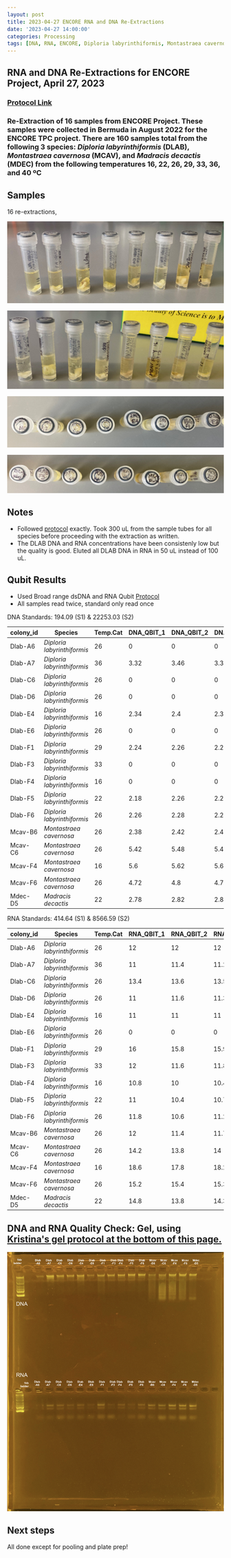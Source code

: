 ```yaml
---
layout: post
title: 2023-04-27 ENCORE RNA and DNA Re-Extractions
date: '2023-04-27 14:00:00'
categories: Processing
tags: [DNA, RNA, ENCORE, Diploria labyrinthiformis, Montastraea cavernosa, Madracis decactis, Porites astreoides]
---
```


## RNA and DNA Re-Extractions for ENCORE Project, April 27, 2023

### [Protocol Link](https://zdellaert.github.io/ZD_Putnam_Lab_Notebook/Protocols_Zymo_Quick_DNA_RNA_Miniprep_Plus/)

### Re-Extraction of 16 samples from ENCORE Project. These samples were collected in Bermuda in August 2022 for the ENCORE TPC project. There are 160 samples total from the following 3 species: *Diploria labyrinthiformis* (DLAB), *Montastraea cavernosa* (MCAV), and *Madracis decactis* (MDEC) from the following temperatures 16, 22, 26, 29, 33, 36, and 40 ºC

## Samples

16 re-extractions, 

![2023-04-27-tubes-a.JPG](https://github.com/zdellaert/ZD_Putnam_Lab_Notebook/blob/master/images/samples/2023-04-27-tubes-a.JPG?raw=true)

![2023-04-27-tubes-b.JPG](https://github.com/zdellaert/ZD_Putnam_Lab_Notebook/blob/master/images/samples/2023-04-27-tubes-b.JPG?raw=true)

![2023-04-27-caps-a.JPG](https://github.com/zdellaert/ZD_Putnam_Lab_Notebook/blob/master/images/samples/2023-04-27-caps-a.JPG?raw=true)

![2023-04-27-caps-b.JPG](https://github.com/zdellaert/ZD_Putnam_Lab_Notebook/blob/master/images/samples/2023-04-27-caps-b.JPG?raw=true)

## Notes

- Followed [protocol](https://zdellaert.github.io/ZD_Putnam_Lab_Notebook/Protocols_Zymo_Quick_DNA_RNA_Miniprep_Plus/) exactly. Took 300 uL from the sample tubes for all species before proceeding with the extraction as written.
- The DLAB DNA and RNA concentrations have been consistenly low but the quality is good. Eluted all DLAB DNA in RNA in 50 uL instead of 100 uL. 

## Qubit Results

- Used Broad range dsDNA and RNA Qubit [Protocol](https://zdellaert.github.io/ZD_Putnam_Lab_Notebook/Qubit-Protocol/)
- All samples read twice, standard only read once

 DNA Standards: 194.09 (S1) & 22253.03 (S2)

| colony_id | Species                     | Temp.Cat | DNA_QBIT_1 | DNA_QBIT_2 | DNA_QBIT_AVG |
|-----------|-----------------------------|----------|------------|------------|--------------|
| Dlab-A6   | *Diploria labyrinthiformis* | 26       | 0          | 0          | 0            |
| Dlab-A7   | *Diploria labyrinthiformis* | 36       | 3.32       | 3.46       | 3.39         |
| Dlab-C6   | *Diploria labyrinthiformis* | 26       | 0          | 0          | 0            |
| Dlab-D6   | *Diploria labyrinthiformis* | 26       | 0          | 0          | 0            |
| Dlab-E4   | *Diploria labyrinthiformis* | 16       | 2.34       | 2.4        | 2.37         |
| Dlab-E6   | *Diploria labyrinthiformis* | 26       | 0          | 0          | 0            |
| Dlab-F1   | *Diploria labyrinthiformis* | 29       | 2.24       | 2.26       | 2.25         |
| Dlab-F3   | *Diploria labyrinthiformis* | 33       | 0          | 0          | 0            |
| Dlab-F4   | *Diploria labyrinthiformis* | 16       | 0          | 0          | 0            |
| Dlab-F5   | *Diploria labyrinthiformis* | 22       | 2.18       | 2.26       | 2.22         |
| Dlab-F6   | *Diploria labyrinthiformis* | 26       | 2.26       | 2.28       | 2.27         |
| Mcav-B6   | *Montastraea cavernosa*     | 26       | 2.38       | 2.42       | 2.4          |
| Mcav-C6   | *Montastraea cavernosa*     | 26       | 5.42       | 5.48       | 5.45         |
| Mcav-F4   | *Montastraea cavernosa*     | 16       | 5.6        | 5.62       | 5.61         |
| Mcav-F6   | *Montastraea cavernosa*     | 26       | 4.72       | 4.8        | 4.76         |
| Mdec-D5   | *Madracis decactis*         | 22       | 2.78       | 2.82       | 2.8          |

 RNA Standards: 414.64 (S1) & 8566.59 (S2)

| colony_id | Species                     | Temp.Cat | RNA_QBIT_1 | RNA_QBIT_2 | RNA_QBIT_AVG |
|-----------|-----------------------------|----------|------------|------------|--------------|
| Dlab-A6   | *Diploria labyrinthiformis* | 26       | 12         | 12         | 12           |
| Dlab-A7   | *Diploria labyrinthiformis* | 36       | 11         | 11.4       | 11.2         |
| Dlab-C6   | *Diploria labyrinthiformis* | 26       | 13.4       | 13.6       | 13.5         |
| Dlab-D6   | *Diploria labyrinthiformis* | 26       | 11         | 11.6       | 11.3         |
| Dlab-E4   | *Diploria labyrinthiformis* | 16       | 11         | 11         | 11           |
| Dlab-E6   | *Diploria labyrinthiformis* | 26       | 0          | 0          | 0            |
| Dlab-F1   | *Diploria labyrinthiformis* | 29       | 16         | 15.8       | 15.9         |
| Dlab-F3   | *Diploria labyrinthiformis* | 33       | 12         | 11.6       | 11.8         |
| Dlab-F4   | *Diploria labyrinthiformis* | 16       | 10.8       | 10         | 10.4         |
| Dlab-F5   | *Diploria labyrinthiformis* | 22       | 11         | 10.4       | 10.7         |
| Dlab-F6   | *Diploria labyrinthiformis* | 26       | 11.8       | 10.6       | 11.2         |
| Mcav-B6   | *Montastraea cavernosa*     | 26       | 12         | 11.4       | 11.7         |
| Mcav-C6   | *Montastraea cavernosa*     | 26       | 14.2       | 13.8       | 14           |
| Mcav-F4   | *Montastraea cavernosa*     | 16       | 18.6       | 17.8       | 18.2         |
| Mcav-F6   | *Montastraea cavernosa*     | 26       | 15.2       | 15.4       | 15.3         |
| Mdec-D5   | *Madracis decactis*         | 22       | 14.8       | 13.8       | 14.3         |

## DNA and RNA Quality Check: Gel, using [Kristina's gel protocol at the bottom of this page.](https://zdellaert.github.io/ZD_Putnam_Lab_Notebook/Protocols_Zymo_Quick_DNA_RNA_Miniprep_Plus/)

![2023-04-27-gel.JPG](https://github.com/zdellaert/ZD_Putnam_Lab_Notebook/blob/master/images/gels/2023-04-27-gel.JPG?raw=true)

## Next steps

All done except for pooling and plate prep!
